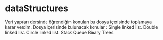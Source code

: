 # dataStructures
Veri yapıları dersinde öğrendiğim konuları bu dosya içerisinde toplamaya karar verdim. 
Dosya içerisinde bulunacak konular : 
  Single linked list. 
  Double linked list. 
  Circle linked list. 
  Stack
  Queue
  Binary Trees

